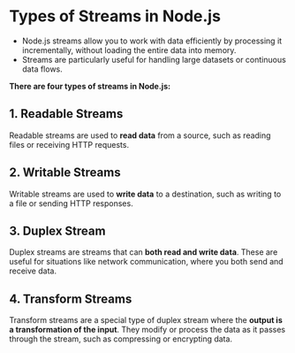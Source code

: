 # Types of Streams in Node.js

- Node.js streams allow you to work with data efficiently by processing it incrementally, without loading the entire data into memory. 
- Streams are particularly useful for handling large datasets or continuous data flows. 

**There are four types of streams in Node.js:**
## 1. Readable Streams
Readable streams are used to **read data** from a source, such as reading files or receiving HTTP requests.

## 2. Writable Streams
Writable streams are used to **write data** to a destination, such as writing to a file or sending HTTP responses.

## 3. Duplex Stream
Duplex streams are streams that can **both read and write data**. These are useful for situations like network communication, where you both send and receive data.

## 4. Transform Streams
Transform streams are a special type of duplex stream where the **output is a transformation of the input**. They modify or process the data as it passes through the stream, such as compressing or encrypting data.
